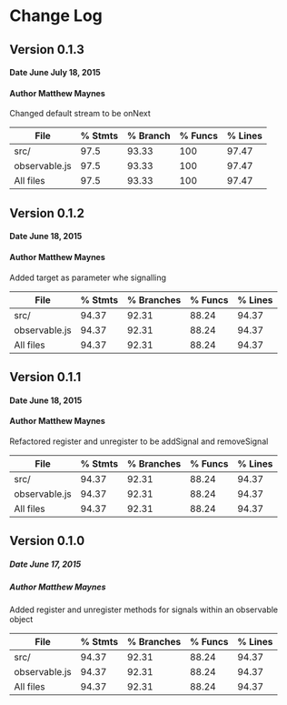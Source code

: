 # Change Log

## Version 0.1.3
#### Date June July 18, 2015
#### Author Matthew Maynes
Changed default stream to be onNext

| File                | % Stmts    | % Branch   | % Funcs    | % Lines    |
| ------------------- | ---------- | ---------- | ---------- | ---------- |
|   src/              | 97.5       | 93.33      | 100        | 97.47      |
|       observable.js | 97.5       | 93.33      | 100        | 97.47      |
| All files           | 97.5       | 93.33      | 100        | 97.47      |

## Version 0.1.2
#### Date June 18, 2015
#### Author Matthew Maynes
Added target as parameter whe signalling

| File                 | % Stmts     | % Branches  | % Funcs     | % Lines     |
| -------------------- | ----------- | ----------- | ----------- | ----------- |
|   src/               | 94.37       | 92.31       | 88.24       | 94.37       |
|       observable.js  | 94.37       | 92.31       | 88.24       | 94.37       |
| All files            | 94.37       | 92.31       | 88.24       | 94.37       |

## Version 0.1.1
#### Date June 18, 2015
#### Author Matthew Maynes
Refactored register and unregister to be addSignal and removeSignal

|File                |   % Stmts |% Branches |   % Funcs |   % Lines |
|--------------------|-----------|-----------|-----------|-----------|
|   src/             |     94.37 |     92.31 |     88.24 |     94.37 |
|      observable.js |     94.37 |     92.31 |     88.24 |     94.37 |
|All files           |     94.37 |     92.31 |     88.24 |     94.37 |


## Version 0.1.0
##### Date June 17, 2015
##### Author Matthew Maynes
Added register and unregister methods for signals within an observable object

|File                |   % Stmts |% Branches |   % Funcs |   % Lines |
|--------------------|-----------|-----------|-----------|-----------|
|   src/             |     94.37 |     92.31 |     88.24 |     94.37 |
|      observable.js |     94.37 |     92.31 |     88.24 |     94.37 |
|All files           |     94.37 |     92.31 |     88.24 |     94.37 |
